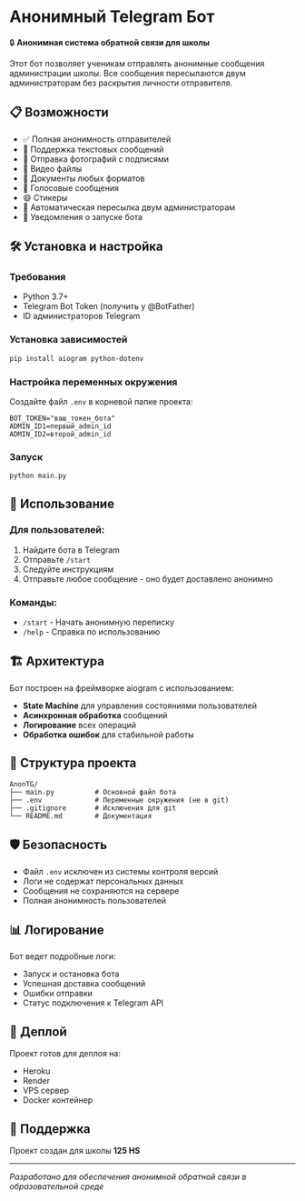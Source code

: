 # Анонимный Telegram Бот

🔒 **Анонимная система обратной связи для школы**

Этот бот позволяет ученикам отправлять анонимные сообщения администрации школы. Все сообщения пересылаются двум администраторам без раскрытия личности отправителя.

## 📋 Возможности

- ✅ Полная анонимность отправителей
- 📝 Поддержка текстовых сообщений
- 📸 Отправка фотографий с подписями
- 🎥 Видео файлы
- 📄 Документы любых форматов
- 🎤 Голосовые сообщения
- 😄 Стикеры
- 👥 Автоматическая пересылка двум администраторам
- 🚀 Уведомления о запуске бота

## 🛠 Установка и настройка

### Требования
- Python 3.7+
- Telegram Bot Token (получить у @BotFather)
- ID администраторов Telegram

### Установка зависимостей
```bash
pip install aiogram python-dotenv
```

### Настройка переменных окружения
Создайте файл `.env` в корневой папке проекта:
```env
BOT_TOKEN="ваш_токен_бота"
ADMIN_ID1=первый_admin_id
ADMIN_ID2=второй_admin_id
```

### Запуск
```bash
python main.py
```

## 📱 Использование

### Для пользователей:
1. Найдите бота в Telegram
2. Отправьте `/start`
3. Следуйте инструкциям
4. Отправьте любое сообщение - оно будет доставлено анонимно

### Команды:
- `/start` - Начать анонимную переписку
- `/help` - Справка по использованию

## 🏗 Архитектура

Бот построен на фреймворке aiogram с использованием:
- **State Machine** для управления состояниями пользователей
- **Асинхронная обработка** сообщений
- **Логирование** всех операций
- **Обработка ошибок** для стабильной работы

## 🔧 Структура проекта

```
AnonTG/
├── main.py          # Основной файл бота
├── .env             # Переменные окружения (не в git)
├── .gitignore       # Исключения для git
└── README.md        # Документация
```

## 🛡 Безопасность

- Файл `.env` исключен из системы контроля версий
- Логи не содержат персональных данных
- Сообщения не сохраняются на сервере
- Полная анонимность пользователей

## 📊 Логирование

Бот ведет подробные логи:
- Запуск и остановка бота
- Успешная доставка сообщений
- Ошибки отправки
- Статус подключения к Telegram API

## 🚀 Деплой

Проект готов для деплоя на:
- Heroku
- Render
- VPS сервер
- Docker контейнер

## 👥 Поддержка

Проект создан для школы **125 HS**

---
*Разработано для обеспечения анонимной обратной связи в образовательной среде*
